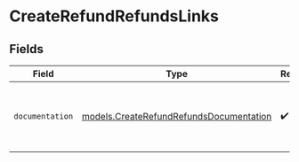# CreateRefundRefundsLinks


## Fields

| Field                                                                                    | Type                                                                                     | Required                                                                                 | Description                                                                              |
| ---------------------------------------------------------------------------------------- | ---------------------------------------------------------------------------------------- | ---------------------------------------------------------------------------------------- | ---------------------------------------------------------------------------------------- |
| `documentation`                                                                          | [models.CreateRefundRefundsDocumentation](../models/createrefundrefundsdocumentation.md) | :heavy_check_mark:                                                                       | The URL to the generic Mollie API error handling guide.                                  |
